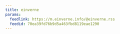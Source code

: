 ```yaml
---
title: einverne
params:
  feedlink: https://m.einverne.info/@einverne.rss
  feedid: 70ea39fd76b9d5a463fbd8119eae1290
---
```

